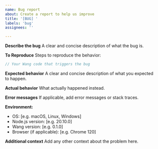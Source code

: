 ```yaml
---
name: Bug report
about: Create a report to help us improve
title: '[BUG] '
labels: 'bug'
assignees: ''

---
```


**Describe the bug**
A clear and concise description of what the bug is.

**To Reproduce**
Steps to reproduce the behavior:

```javascript
// Your Wang code that triggers the bug
```

**Expected behavior**
A clear and concise description of what you expected to happen.

**Actual behavior**
What actually happened instead.

**Error messages**
If applicable, add error messages or stack traces.

**Environment:**
 - OS: [e.g. macOS, Linux, Windows]
 - Node.js version: [e.g. 20.10.0]
 - Wang version: [e.g. 0.1.0]
 - Browser (if applicable): [e.g. Chrome 120]

**Additional context**
Add any other context about the problem here.